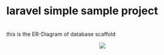 
<br>
<h1>laravel simple sample project</h1>
<br>
this is the ER-Diagram of database scaffold
<br>
 <p align="center"><img src="https://cdn.pbrd.co/images/HMGM5KW.png"></p>

